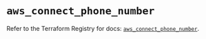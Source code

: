 # `aws_connect_phone_number`

Refer to the Terraform Registry for docs: [`aws_connect_phone_number`](https://registry.terraform.io/providers/hashicorp/aws/5.88.0/docs/resources/connect_phone_number).
